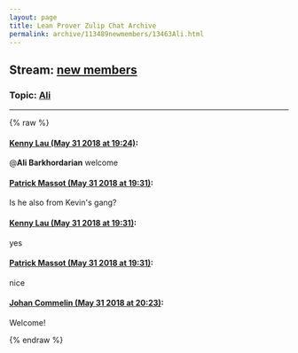 ```yaml
---
layout: page
title: Lean Prover Zulip Chat Archive 
permalink: archive/113489newmembers/13463Ali.html
---
```


## Stream: [new members](index.html)
### Topic: [Ali](13463Ali.html)

---


{% raw %}
#### [ Kenny Lau (May 31 2018 at 19:24)](https://leanprover.zulipchat.com/#narrow/stream/113489-new%20members/topic/Ali/near/127372915):
@**Ali Barkhordarian** welcome

#### [ Patrick Massot (May 31 2018 at 19:31)](https://leanprover.zulipchat.com/#narrow/stream/113489-new%20members/topic/Ali/near/127373274):
Is he also from Kevin's gang?

#### [ Kenny Lau (May 31 2018 at 19:31)](https://leanprover.zulipchat.com/#narrow/stream/113489-new%20members/topic/Ali/near/127373275):
yes

#### [ Patrick Massot (May 31 2018 at 19:31)](https://leanprover.zulipchat.com/#narrow/stream/113489-new%20members/topic/Ali/near/127373276):
nice

#### [ Johan Commelin (May 31 2018 at 20:23)](https://leanprover.zulipchat.com/#narrow/stream/113489-new%20members/topic/Ali/near/127375871):
Welcome!


{% endraw %}
